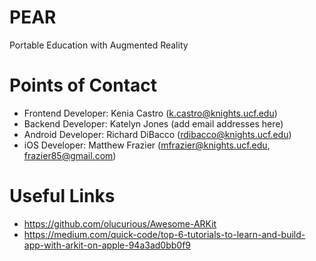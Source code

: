 # PEAR
Portable Education with Augmented Reality

# Points of Contact
- Frontend Developer: Kenia Castro (k.castro@knights.ucf.edu)
- Backend Developer: Katelyn Jones (add email addresses here)
- Android Developer: Richard DiBacco (rdibacco@knights.ucf.edu)
- iOS Developer: Matthew Frazier (mfrazier@knights.ucf.edu, frazier85@gmail.com)


# Useful Links
- https://github.com/olucurious/Awesome-ARKit
- https://medium.com/quick-code/top-6-tutorials-to-learn-and-build-app-with-arkit-on-apple-94a3ad0bb0f9
